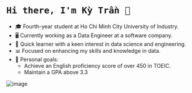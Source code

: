 # `Hi there, I'm Kỳ Trần 👋`
- 🎓 Fourth-year student at Ho Chi Minh City University of Industry.
- 🖥️ Currently working as a Data Engineer at a software company.
- 🚀 Quick learner with a keen interest in data science and engineering.
- 📊 Focused on enhancing my skills and knowledge in data.
- 🎯 Personal goals:
  - Achieve an English proficiency score of over 450 in TOEIC.
  - Maintain a GPA above 3.3

![image]([https://github.com/user-attachments/assets/7a508b26-deaf-46f9-b755-f4e6a5aefca9?raw=true](https://github.com/KyTranDE/KyTranDE/blob/main/Toothless-dancing-toothless.gif))
